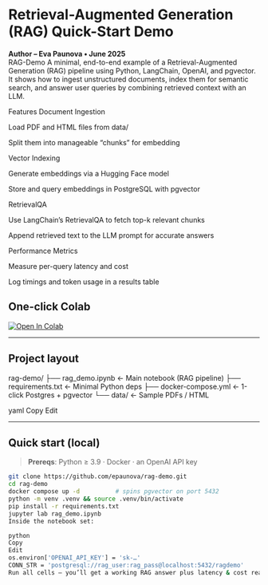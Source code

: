 # Retrieval-Augmented Generation (RAG) Quick-Start Demo

**Author – Eva Paunova • June 2025**  
RAG-Demo
A minimal, end-to-end example of a Retrieval-Augmented Generation (RAG) pipeline using Python, LangChain, OpenAI, and pgvector. It shows how to ingest unstructured documents, index them for semantic search, and answer user queries by combining retrieved context with an LLM.

Features
Document Ingestion

Load PDF and HTML files from data/

Split them into manageable “chunks” for embedding

Vector Indexing

Generate embeddings via a Hugging Face model

Store and query embeddings in PostgreSQL with pgvector

RetrievalQA

Use LangChain’s RetrievalQA to fetch top-k relevant chunks

Append retrieved text to the LLM prompt for accurate answers

Performance Metrics

Measure per-query latency and cost

Log timings and token usage in a results table



## One-click Colab

[![Open In Colab](https://colab.research.google.com/assets/colab-badge.svg)](https://colab.research.google.com/github/epaunova/RAG-Demo/blob/main/rag_demo_full.ipynb)

---

## Project layout

rag-demo/
├── rag_demo.ipynb ← Main notebook (RAG pipeline)
├── requirements.txt ← Minimal Python deps
├── docker-compose.yml ← 1-click Postgres + pgvector
└── data/ ← Sample PDFs / HTML

yaml
Copy
Edit

---

## Quick start (local)

> **Prereqs**: Python ≥ 3.9 · Docker · an OpenAI API key

```bash
git clone https://github.com/epaunova/rag-demo.git
cd rag-demo
docker compose up -d          # spins pgvector on port 5432
python -m venv .venv && source .venv/bin/activate
pip install -r requirements.txt
jupyter lab rag_demo.ipynb
Inside the notebook set:

python
Copy
Edit
os.environ['OPENAI_API_KEY'] = 'sk-…'
CONN_STR = 'postgresql://rag_user:rag_pass@localhost:5432/ragdemo'
Run all cells – you’ll get a working RAG answer plus latency & cost read-out.

